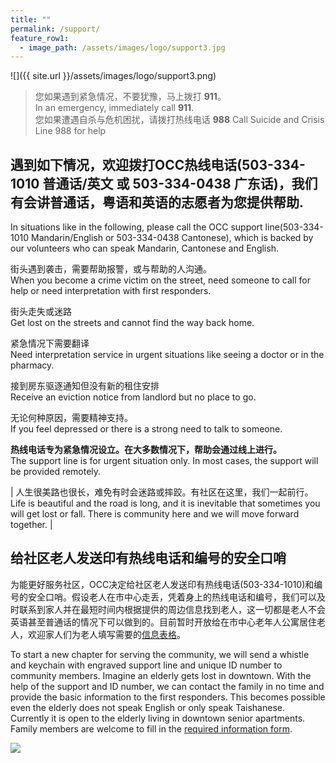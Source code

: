 ```yaml
---
title: ""
permalink: /support/
feature_row1:
  - image_path: /assets/images/logo/support3.jpg
---
```


![]({{ site.url }}/assets/images/logo/support3.png)

> 您如果遇到紧急情况，不要犹豫，马上拨打 **911**。  
> In an emergency, immediately call **911**.  
> 您如果遭遇自杀与危机困扰，请拨打热线电话 **988**
> Call Suicide and Crisis Line 988 for help

## 遇到如下情况，欢迎拨打OCC热线电话(503-334-1010 普通话/英文 或 503-334-0438 广东话)，我们有会讲普通话，粤语和英语的志愿者为您提供帮助.  
In situations like in the following, please call the OCC support line(503-334-1010 Mandarin/English or 503-334-0438 Cantonese), which is backed by our volunteers who can speak Mandarin, Cantonese and English.  

街头遇到袭击，需要帮助报警，或与帮助的人沟通。  
When you become a crime victim on the street, need someone to call for help or need interpretation with first responders.  

街头走失或迷路  
Get lost on the streets and cannot find the way back home.  

紧急情况下需要翻译  
Need interpretation service in urgent situations like seeing a doctor or in the pharmacy.  

接到房东驱逐通知但没有新的租住安排  
Receive an eviction notice from landlord but no place to go.  

无论何种原因，需要精神支持。  
If you feel depressed or there is a strong need to talk to someone.   

**热线电话专为紧急情况设立。在大多数情况下，帮助会通过线上进行。**  
The support line is for urgent situation only. In most cases, the support will be provided remotely.  

| 人生很美路也很长，难免有时会迷路或摔跤。有社区在这里，我们一起前行。<br> Life is beautiful and the road is long, and it is inevitable that sometimes you will get lost or fall. There is community here and we will move forward together.  |

## 给社区老人发送印有热线电话和编号的安全口哨

为能更好服务社区，OCC决定给社区老人发送印有热线电话(503-334-1010)和编号的安全口哨。假设老人在市中心走丢，凭着身上的热线电话和编号，我们可以及时联系到家人并在最短时间内根据提供的周边信息找到老人，这一切都是老人不会英语甚至普通话的情况下可以做到的。目前暂时开放给在市中心老年人公寓居住老人，欢迎家人们为老人填写需要的[信息表格](https://docs.google.com/forms/d/e/1FAIpQLSeZ0rxnIFec4ophgt0He00ofv6X2Lj6JE5PfgHTfn0pP8fpog/viewform?usp=sf_link)。

To start a new chapter for serving the community, we will send a whistle and keychain with engraved support line and unique ID number to community members. Imagine an elderly gets lost in downtown. With the help of the support and ID number, we can contact the family in no time and provide the basic information to the first responders. This becomes possible even the elderly does not speak English or only speak Taishanese. Currently it is open to the elderly living in downtown senior apartments. Family members are welcome to fill in the [required information form](https://docs.google.com/forms/d/e/1FAIpQLSeZ0rxnIFec4ophgt0He00ofv6X2Lj6JE5PfgHTfn0pP8fpog/viewform?usp=sf_link).

![](https://res.cloudinary.com/dhngj18do/image/upload/f_auto,q_auto/v1/images/activities/whistle001)
